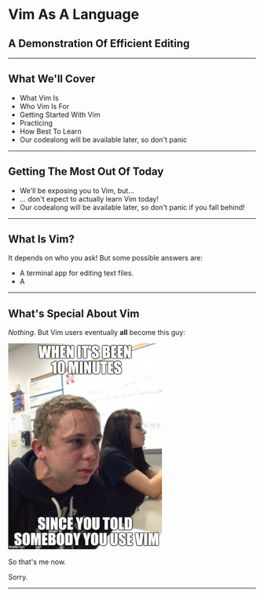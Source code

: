 <!-- splash-page -->

# Vim As A Language

## A Demonstration Of Efficient Editing

---

## What We'll Cover

<!-- incremental-list -->

- What Vim Is
- Who Vim Is For
- Getting Started With Vim
- Practicing
- How Best To Learn
- Our codealong will be available later, so don't panic

---

## Getting The Most Out Of Today

<!-- incremental-list -->

- We'll be exposing you to Vim, but...
- ... don't expect to actually learn Vim today!
- Our codealong will be available later, so don't panic if you fall behind!

---

## What Is Vim?

It depends on who you ask! But some possible answers are:

- A terminal app for editing text files.
- A

---

## What's Special About Vim

_Nothing_. But Vim users eventually **all** become this guy:

![young man looking agitated at a school desk with the caption, "When it's been 10 minutes since you told somebody you use vim"](assets/images/vim.jpg)<!-- .element: class="fragment" -->

So that's me now.<!-- .element: class="fragment" -->

Sorry.<!-- .element: class="fragment" -->

---

